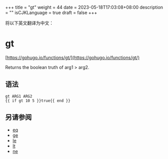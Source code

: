 +++
title = "gt"
weight = 44
date = 2023-05-18T17:03:08+08:00
description = ""
isCJKLanguage = true
draft = false
+++

将以下英文翻译为中文：
# gt

[https://gohugo.io/functions/gt/](https://gohugo.io/functions/gt/)

Returns the boolean truth of arg1 > arg2.

## 语法

```
gt ARG1 ARG2
{{ if gt 10 5 }}true{{ end }}
```

## 另请参阅

- [eq](https://gohugo.io/functions/eq/)
- [ge](https://gohugo.io/functions/ge/)
- [le](https://gohugo.io/functions/le/)
- [lt](https://gohugo.io/functions/lt/)
- [ne](https://gohugo.io/functions/ne/)
